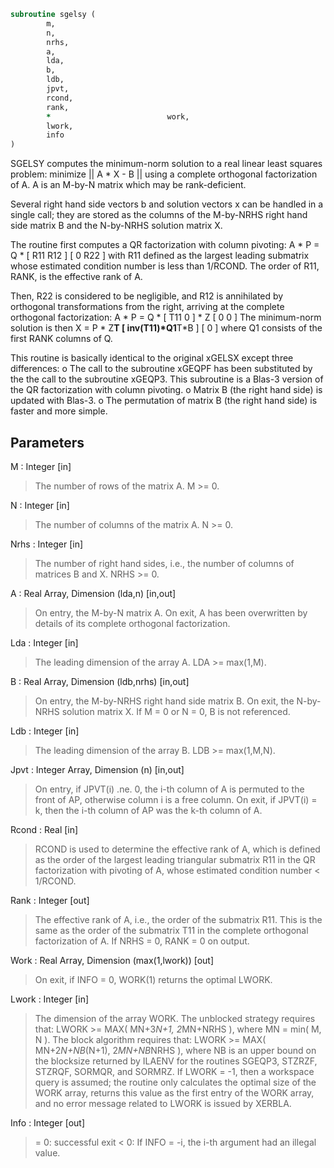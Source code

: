 ```fortran
subroutine sgelsy (
		m,
		n,
		nrhs,
		a,
		lda,
		b,
		ldb,
		jpvt,
		rcond,
		rank,
		*                          work,
		lwork,
		info
)
```

 SGELSY computes the minimum-norm solution to a real linear least
 squares problem:
     minimize || A * X - B ||
 using a complete orthogonal factorization of A.  A is an M-by-N
 matrix which may be rank-deficient.

 Several right hand side vectors b and solution vectors x can be
 handled in a single call; they are stored as the columns of the
 M-by-NRHS right hand side matrix B and the N-by-NRHS solution
 matrix X.

 The routine first computes a QR factorization with column pivoting:
     A * P = Q * [ R11 R12 ]
                 [  0  R22 ]
 with R11 defined as the largest leading submatrix whose estimated
 condition number is less than 1/RCOND.  The order of R11, RANK,
 is the effective rank of A.

 Then, R22 is considered to be negligible, and R12 is annihilated
 by orthogonal transformations from the right, arriving at the
 complete orthogonal factorization:
    A * P = Q * [ T11 0 ] * Z
                [  0  0 ]
 The minimum-norm solution is then
    X = P * Z**T [ inv(T11)*Q1**T*B ]
                 [        0         ]
 where Q1 consists of the first RANK columns of Q.

 This routine is basically identical to the original xGELSX except
 three differences:
   o The call to the subroutine xGEQPF has been substituted by the
     the call to the subroutine xGEQP3. This subroutine is a Blas-3
     version of the QR factorization with column pivoting.
   o Matrix B (the right hand side) is updated with Blas-3.
   o The permutation of matrix B (the right hand side) is faster and
     more simple.

## Parameters
M : Integer [in]
> The number of rows of the matrix A.  M >= 0.

N : Integer [in]
> The number of columns of the matrix A.  N >= 0.

Nrhs : Integer [in]
> The number of right hand sides, i.e., the number of
> columns of matrices B and X. NRHS >= 0.

A : Real Array, Dimension (lda,n) [in,out]
> On entry, the M-by-N matrix A.
> On exit, A has been overwritten by details of its
> complete orthogonal factorization.

Lda : Integer [in]
> The leading dimension of the array A.  LDA >= max(1,M).

B : Real Array, Dimension (ldb,nrhs) [in,out]
> On entry, the M-by-NRHS right hand side matrix B.
> On exit, the N-by-NRHS solution matrix X.
> If M = 0 or N = 0, B is not referenced.

Ldb : Integer [in]
> The leading dimension of the array B. LDB >= max(1,M,N).

Jpvt : Integer Array, Dimension (n) [in,out]
> On entry, if JPVT(i) .ne. 0, the i-th column of A is permuted
> to the front of AP, otherwise column i is a free column.
> On exit, if JPVT(i) = k, then the i-th column of AP
> was the k-th column of A.

Rcond : Real [in]
> RCOND is used to determine the effective rank of A, which
> is defined as the order of the largest leading triangular
> submatrix R11 in the QR factorization with pivoting of A,
> whose estimated condition number < 1/RCOND.

Rank : Integer [out]
> The effective rank of A, i.e., the order of the submatrix
> R11.  This is the same as the order of the submatrix T11
> in the complete orthogonal factorization of A.
> If NRHS = 0, RANK = 0 on output.

Work : Real Array, Dimension (max(1,lwork)) [out]
> On exit, if INFO = 0, WORK(1) returns the optimal LWORK.

Lwork : Integer [in]
> The dimension of the array WORK.
> The unblocked strategy requires that:
> LWORK >= MAX( MN+3*N+1, 2*MN+NRHS ),
> where MN = min( M, N ).
> The block algorithm requires that:
> LWORK >= MAX( MN+2*N+NB*(N+1), 2*MN+NB*NRHS ),
> where NB is an upper bound on the blocksize returned
> by ILAENV for the routines SGEQP3, STZRZF, STZRQF, SORMQR,
> and SORMRZ.
> If LWORK = -1, then a workspace query is assumed; the routine
> only calculates the optimal size of the WORK array, returns
> this value as the first entry of the WORK array, and no error
> message related to LWORK is issued by XERBLA.

Info : Integer [out]
> = 0: successful exit
> < 0: If INFO = -i, the i-th argument had an illegal value.

